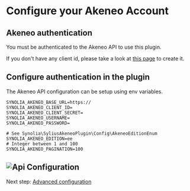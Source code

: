 # Configure your Akeneo Account

## Akeneo authentication

You must be authenticated to the Akeneo API to use this plugin.

If you don't have any client id, please take a look at [this page](https://api.akeneo.com/documentation/authentication.html#client-idsecret-generation) to create it.

## Configure authentication in the plugin

The Akeneo API configuration can be setup using env variables.

```dotenv
SYNOLIA_AKENEO_BASE_URL=https://
SYNOLIA_AKENEO_CLIENT_ID=
SYNOLIA_AKENEO_CLIENT_SECRET=
SYNOLIA_AKENEO_USERNAME=
SYNOLIA_AKENEO_PASSWORD=

# See Synolia\SyliusAkeneoPlugin\Config\AkeneoEditionEnum
SYNOLIA_AKENEO_EDITION=ee
# Integer between 1 and 100
SYNOLIA_AKENEO_PAGINATION=100
```

![Api Configuration](media/api_configuration.png)
---

Next step: [Advanced configuration](CONFIGURE_DETAIL.md)
